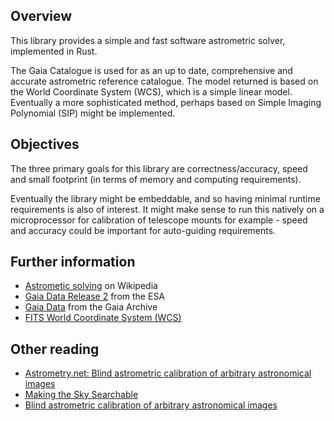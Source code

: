 ## Overview

This library provides a simple and fast software astrometric solver, implemented in Rust.

The Gaia Catalogue is used for as an up to date, comprehensive and accurate astrometric reference catalogue. The model returned is based on the World Coordinate System (WCS), which is a simple linear model. Eventually a more sophisticated method, perhaps based on Simple Imaging Polynomial (SIP) might be implemented.

## Objectives

The three primary goals for this library are correctness/accuracy, speed and small footprint (in terms of memory and computing requirements).

Eventually the library might be embeddable, and so having minimal runtime requirements is also of interest. It might make sense to run this natively on a microprocessor for calibration of telescope mounts for example - speed and accuracy could be important for auto-guiding requirements.

## Further information

- [Astrometic solving](https://en.wikipedia.org/wiki/Astrometric_solving) on Wikipedia
- [Gaia Data Release 2](https://gea.esac.esa.int/archive/documentation/GDR2/) from the ESA
- [Gaia Data](https://gea.esac.esa.int/archive/) from the Gaia Archive
- [FITS World Coordinate System (WCS)](https://fits.gsfc.nasa.gov/fits_wcs.html)

## Other reading

- [Astrometry.net: Blind astrometric calibration of arbitrary astronomical images](https://arxiv.org/abs/0910.2233)
- [Making the Sky Searchable](https://cosmo.nyu.edu/hogg/research/2006/09/28/astrometry_google.pdf)
- [Blind astrometric calibration of arbitrary astronomical images](http://www.ppenteado.net/ast/pp_astrometry_201110.pdf)
